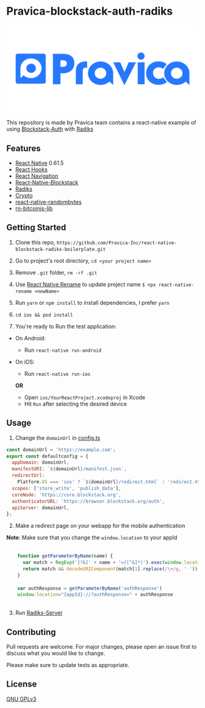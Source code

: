# Pravica-blockstack-auth-radiks

![Pravica](./pravica.png)

This repository is made by Pravica team contains a react-native example of using [Blockstack-Auth](https://docs.blockstack.org/develop/add_auth.html) with [Radiks](https://docs.blockstack.org/develop/radiks-intro.html)



## Features

* [React Native](https://github.com/facebook/react-native) 0.61.5
* [React Hooks](https://reactjs.org/docs/hooks-intro.html)
* [React Navigation](https://reactnavigation.org/) 
* [React-Native-Blockstack](https://github.com/clydedacruz/react-native-blockstack)
* [Radiks](./src/radiks)
* [Crypto](https://www.npmjs.com/package/react-native-crypto)
* [react-native-randombytes](https://www.npmjs.com/package/react-native-randombytes)
* [rn-bitcoinjs-lib](https://github.com/coreyphillips/rn-bitcoinjs-lib#readme)

## Getting Started

1. Clone this repo, `https://github.com/Pravica-Inc/react-native-blockstack-radiks-boilerplate.git`
2. Go to project's root directory, `cd <your project name>`
3. Remove `.git` folder,  `rm -rf .git`
4. Use [React Native Rename](https://github.com/junedomingo/react-native-rename) to update project name `$ npx react-native-rename <newName>`
5. Run `yarn` or `npm install` to install dependencies, I prefer `yarn`
6. `cd ios && pod install`

7. You're ready to Run the test application:
  * On Android:
    * Run `react-native run-android`
  * On iOS:
    * Run `react-native run-ios`

    **OR**
    * Open `ios/YourReactProject.xcodeproj` in Xcode
    * Hit `Run` after selecting the desired device

## Usage

1. Change the `domainUrl` in [config.ts](./src/radiks/config.ts) 
```javascript
const domainUrl = 'https://example.com';
export const defaultconfig = {
  appDomain: domainUrl,
  manifestURI: `${domainUrl}/manifest.json`,
  redirectUrl:
    Platform.OS === 'ios' ? `${domainUrl}/redirect.html` : 'redirect.html',
  scopes: ['store_write', 'publish_data'],
  coreNode: 'https://core.blockstack.org',
  authenticatorURL: 'https://browser.blockstack.org/auth',
  apiServer: domainUrl,
};
```
2. Make a redirect page on your webapp for the mobile authentication
 
  **Note**: Make sure that you change the `window.location` to your appId
```javascript

    function getParameterByName(name) {
      var match = RegExp('[?&]' + name + '=([^&]*)').exec(window.location.search);
      return match && decodeURIComponent(match[1].replace(/\+/g, ' '));
    }
 
    var authResponse = getParameterByName('authResponse')
    window.location="{appId}://?authResponse=" + authResponse
    
```
3. Run [Radiks-Server](https://github.com/blockstack/radiks-server)

## Contributing
Pull requests are welcome. For major changes, please open an issue first to discuss what you would like to change.

Please make sure to update tests as appropriate.

## License
[GNU GPLv3](https://choosealicense.com/licenses/gpl-3.0/)
